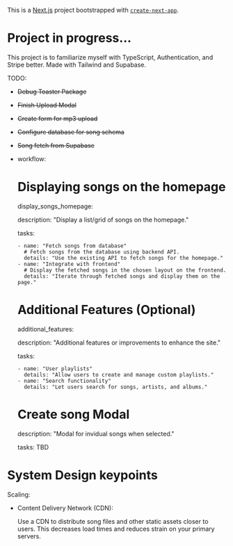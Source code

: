 This is a [Next.js](https://nextjs.org/) project bootstrapped with [`create-next-app`](https://github.com/vercel/next.js/tree/canary/packages/create-next-app).

# Project in progress...

This project is to familiarize myself with TypeScript, Authentication, and Stripe better. Made with Tailwind and Supabase.

TODO: 
- ~~Debug Toaster Package~~
- ~~Finish Upload Modal~~
- ~~Create form for mp3 upload~~
- ~~Configure database for song schema~~
- ~~Song fetch from Supabase~~
- workflow:
  # Displaying songs on the homepage

  display_songs_homepage:

  description: "Display a list/grid of songs on the homepage."

  tasks:

      - name: "Fetch songs from database"
        # Fetch songs from the database using backend API.
        details: "Use the existing API to fetch songs for the homepage."
      - name: "Integrate with frontend"
        # Display the fetched songs in the chosen layout on the frontend.
        details: "Iterate through fetched songs and display them on the page."

  # Additional Features (Optional)

  additional_features:

  description: "Additional features or improvements to enhance the site."

  tasks:

      - name: "User playlists"
        details: "Allow users to create and manage custom playlists."
      - name: "Search functionality"
        details: "Let users search for songs, artists, and albums."

  # Create song Modal

  description: "Modal for invidual songs when selected."

  tasks:
    TBD

# System Design keypoints

  Scaling: 

  - Content Delivery Network (CDN):

    Use a CDN to distribute song files and other static assets closer to users. This decreases load times and reduces strain on your primary servers.
    
